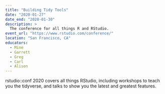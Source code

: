 ```yaml
---
title: "Building Tidy Tools"
date: "2020-01-27"
date_end: "2020-01-30"
description: >
  The conference for all things R and RStudio.
event_url: "https://www.rstudio.com/conference/"
location: "San Francisco, CA"
educators:
  - Mine
  - Garrett
  - Greg
  - Carl
  - Alison
---
```


rstudio::conf 2020 covers all things RStudio, including workshops to teach you the tidyverse, and talks to show you the latest and greatest features.
